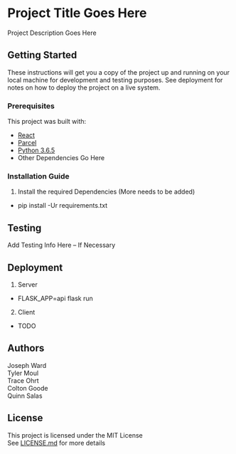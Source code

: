 # Project Title Goes Here

Project Description Goes Here

## Getting Started

These instructions will get you a copy of the project up and running on your local machine for development and testing purposes. See deployment for notes on how to deploy the project on a live system.

### Prerequisites

This project was built with:

* [React](https://reactjs.org/)
* [Parcel](https://parceljs.org/)
* [Python 3.6.5](https://www.python.org/)
* Other Dependencies Go Here

### Installation Guide

1. Install the required Dependencies (More needs to be added)
  - pip install -Ur requirements.txt

## Testing

Add Testing Info Here – If Necessary

## Deployment

1. Server
  - FLASK_APP=api flask run
2. Client
  - TODO

## Authors

Joseph Ward  
Tyler Moul  
Trace Ohrt  
Colton Goode  
Quinn Salas  

## License

This project is licensed under the MIT License  
See [LICENSE.md](LICENSE.md) for more details
